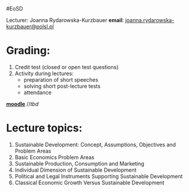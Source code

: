 #EoSD 

Lecturer: Joanna Rydarowska-Kurzbauer
**email**: joanna.rydarowska-kurzbauer@polsl.pl

# Grading:
1. Credit test (closed or open test questions)
2. Activity during lectures:
	- preparation of short speeches
	- solving short post-lecture tests
	- attendance

[**moodle**]() //*tbd*

# Lecture topics:
1. Sustainable Development: Concept, Assumptions, Objectives and Problem Areas
2. Basic Economics Problem Areas
3. Sustainable Production, Consumption and Marketing
4. Individual Dimension of Sustainable Development
5. Political and Legal Instruments Supporting Sustainable Development
6. Classical Economic Growth Versus Sustainable Development
